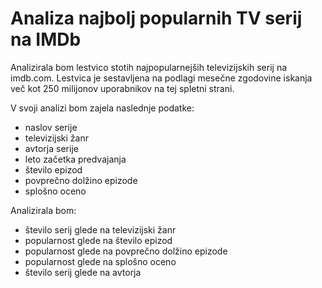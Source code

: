 # Analiza najbolj popularnih TV serij na IMDb
Analizirala bom lestvico stotih najpopularnejših televizijskih serij na imdb.com. Lestvica je sestavljena na podlagi mesečne zgodovine iskanja več kot 250 milijonov uporabnikov na tej spletni strani.

V svoji analizi bom zajela naslednje podatke:
- naslov serije
- televizijski žanr
- avtorja serije
- leto začetka predvajanja
- število epizod
- povprečno dolžino epizode
- splošno oceno

Analizirala bom:
- število serij glede na televizijski žanr
- popularnost glede na število epizod
- popularnost glede na povprečno dolžino epizode
- popularnost glede na splošno oceno
- število serij glede na avtorja

